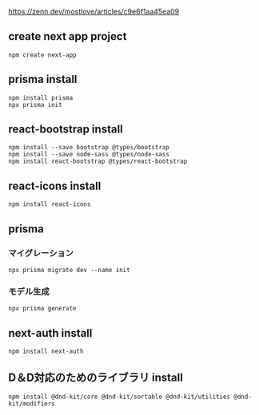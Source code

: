 


https://zenn.dev/mostlove/articles/c9e6f1aa45ea09

## create next app project
```
npm create next-app
```

## prisma install
```
npm install prisma
npx prisma init
```

## react-bootstrap install
```
npm install --save bootstrap @types/bootstrap
npm install --save node-sass @types/node-sass
npm install react-bootstrap @types/react-bootstrap
```

## react-icons install
```
npm install react-icons
```

## prisma

### マイグレーション
```
npx prisma migrate dev --name init
```

### モデル生成
```
npx prisma generate
```

## next-auth install
```
npm install next-auth
```

## D＆D対応のためのライブラリ install
```
npm install @dnd-kit/core @dnd-kit/sortable @dnd-kit/utilities @dnd-kit/modifiers
```
